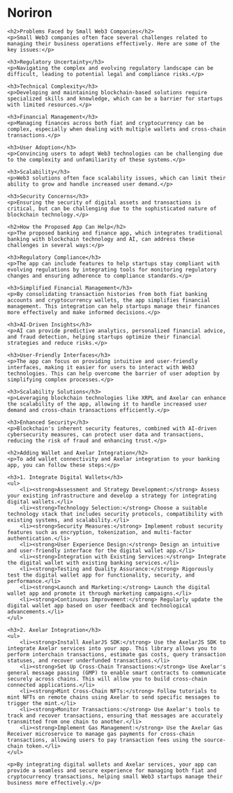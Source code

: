 <!DOCTYPE html>
<html lang="en">
<head>
    <meta charset="UTF-8">
    <meta name="viewport" content="width=device-width, initial-scale=1.0">
    <title>Noriron - README</title>

<body>
    <h1>Noriron</h1>

    <h2>Problems Faced by Small Web3 Companies</h2>
    <p>Small Web3 companies often face several challenges related to managing their business operations effectively. Here are some of the key issues:</p>

    <h3>Regulatory Uncertainty</h3>
    <p>Navigating the complex and evolving regulatory landscape can be difficult, leading to potential legal and compliance risks.</p>

    <h3>Technical Complexity</h3>
    <p>Developing and maintaining blockchain-based solutions require specialized skills and knowledge, which can be a barrier for startups with limited resources.</p>

    <h3>Financial Management</h3>
    <p>Managing finances across both fiat and cryptocurrency can be complex, especially when dealing with multiple wallets and cross-chain transactions.</p>

    <h3>User Adoption</h3>
    <p>Convincing users to adopt Web3 technologies can be challenging due to the complexity and unfamiliarity of these systems.</p>

    <h3>Scalability</h3>
    <p>Web3 solutions often face scalability issues, which can limit their ability to grow and handle increased user demand.</p>

    <h3>Security Concerns</h3>
    <p>Ensuring the security of digital assets and transactions is critical, but can be challenging due to the sophisticated nature of blockchain technology.</p>

    <h2>How the Proposed App Can Help</h2>
    <p>The proposed banking and finance app, which integrates traditional banking with blockchain technology and AI, can address these challenges in several ways:</p>

    <h3>Regulatory Compliance</h3>
    <p>The app can include features to help startups stay compliant with evolving regulations by integrating tools for monitoring regulatory changes and ensuring adherence to compliance standards.</p>

    <h3>Simplified Financial Management</h3>
    <p>By consolidating transaction histories from both fiat banking accounts and cryptocurrency wallets, the app simplifies financial management. This integration can help startups manage their finances more effectively and make informed decisions.</p>

    <h3>AI-Driven Insights</h3>
    <p>AI can provide predictive analytics, personalized financial advice, and fraud detection, helping startups optimize their financial strategies and reduce risks.</p>

    <h3>User-Friendly Interfaces</h3>
    <p>The app can focus on providing intuitive and user-friendly interfaces, making it easier for users to interact with Web3 technologies. This can help overcome the barrier of user adoption by simplifying complex processes.</p>

    <h3>Scalability Solutions</h3>
    <p>Leveraging blockchain technologies like XRPL and Axelar can enhance the scalability of the app, allowing it to handle increased user demand and cross-chain transactions efficiently.</p>

    <h3>Enhanced Security</h3>
    <p>Blockchain's inherent security features, combined with AI-driven cybersecurity measures, can protect user data and transactions, reducing the risk of fraud and enhancing trust.</p>

    <h2>Adding Wallet and Axelar Integration</h2>
    <p>To add wallet connectivity and Axelar integration to your banking app, you can follow these steps:</p>

    <h3>1. Integrate Digital Wallets</h3>
    <ul>
        <li><strong>Assessment and Strategy Development:</strong> Assess your existing infrastructure and develop a strategy for integrating digital wallets.</li>
        <li><strong>Technology Selection:</strong> Choose a suitable technology stack that includes security protocols, compatibility with existing systems, and scalability.</li>
        <li><strong>Security Measures:</strong> Implement robust security features such as encryption, tokenization, and multi-factor authentication.</li>
        <li><strong>User Experience Design:</strong> Design an intuitive and user-friendly interface for the digital wallet app.</li>
        <li><strong>Integration with Existing Services:</strong> Integrate the digital wallet with existing banking services.</li>
        <li><strong>Testing and Quality Assurance:</strong> Rigorously test the digital wallet app for functionality, security, and performance.</li>
        <li><strong>Launch and Marketing:</strong> Launch the digital wallet app and promote it through marketing campaigns.</li>
        <li><strong>Continuous Improvement:</strong> Regularly update the digital wallet app based on user feedback and technological advancements.</li>
    </ul>

    <h3>2. Axelar Integration</h3>
    <ul>
        <li><strong>Install AxelarJS SDK:</strong> Use the AxelarJS SDK to integrate Axelar services into your app. This library allows you to perform interchain transactions, estimate gas costs, query transaction statuses, and recover underfunded transactions.</li>
        <li><strong>Set Up Cross-Chain Transactions:</strong> Use Axelar's general message passing (GMP) to enable smart contracts to communicate securely across chains. This will allow you to build cross-chain connected applications.</li>
        <li><strong>Mint Cross-Chain NFTs:</strong> Follow tutorials to mint NFTs on remote chains using Axelar to send specific messages to trigger the mint.</li>
        <li><strong>Monitor Transactions:</strong> Use Axelar's tools to track and recover transactions, ensuring that messages are accurately transmitted from one chain to another.</li>
        <li><strong>Implement Gas Management:</strong> Use the Axelar Gas Receiver microservice to manage gas payments for cross-chain transactions, allowing users to pay transaction fees using the source-chain token.</li>
    </ul>

    <p>By integrating digital wallets and Axelar services, your app can provide a seamless and secure experience for managing both fiat and cryptocurrency transactions, helping small Web3 startups manage their business more effectively.</p>
</body>
</html>


 
 
